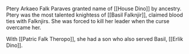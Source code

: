 Ptery Arkaeo Falk Paraves granted name of [[House Dino]] by ancestry. Ptery was the most talented knightess of [[Basil Falknjir]], claimed blood ties with Falknjirs. She was forced to kill her leader when the curse overcame her.

With [[Patric Falk Theropo]], she had a son who also served Basil, [[Erlik Dino]].